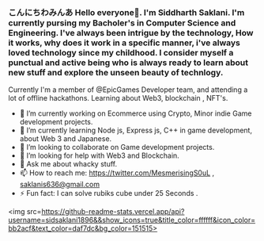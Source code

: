 ### こんにちわみんあ Hello everyone👋. I'm Siddharth Saklani. I'm currently pursing my Bacholer's in Computer Science and Engineering. I've always been intrigue by the technology, How it works, why does it work in a specific manner, i've always loved technology since my childhood. I consider myself a punctual and active being who is always ready to learn about new stuff and explore the unseen beauty of technlogy. 

Currently I'm a member of @EpicGames Developer team, and attending a lot of offline hackathons. Learning about Web3, blockchain
, NFT's. 

- 🔭 I’m currently working on Ecommerce using Crypto, Minor indie Game development projects.
- 🌱 I’m currently learning Node js, Express js, C++ in game development, about Web 3  and Japanese.
- 👯 I’m looking to collaborate on Game development projects.
- 🤔 I’m looking for help with Web3 and Blockchain.
- 💬 Ask me about whacky stuff.
- 📫 How to reach me: https://twitter.com/MesmerisingS0uL , saklanis636@gmail.com
- ⚡ Fun fact: I can solve rubiks cube under 25 Seconds .


<img src=https://github-readme-stats.vercel.app/api?username=sidsaklani1896&&show_icons=true&title_color=ffffff&icon_color=bb2acf&text_color=daf7dc&bg_color=151515>
